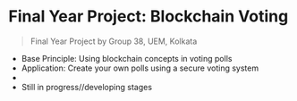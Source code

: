 # Final Year Project: Blockchain Voting
> Final Year Project by Group 38, UEM, Kolkata
- Base Principle: Using blockchain concepts in voting polls
- Application: Create your own polls using a secure voting system 
- 
- Still in progress//developing stages

